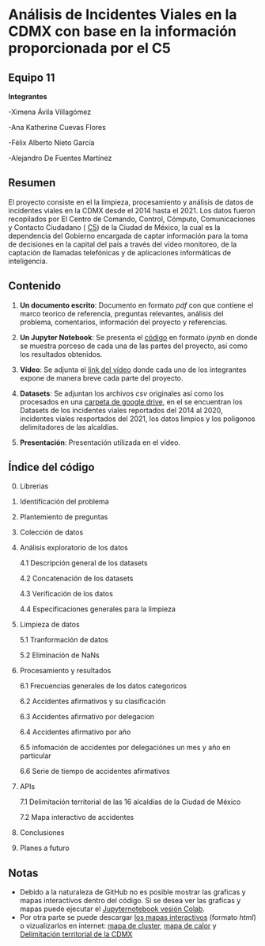 # Análisis de Incidentes Viales en la CDMX con base en la información proporcionada por el C5

## Equipo 11

**Integrantes**

-Ximena Ávila Villagómez

-Ana Katherine Cuevas Flores

-Félix Alberto Nieto García

-Alejandro De Fuentes Martínez

## Resumen 
El proyecto consiste en el la limpieza, procesamiento y análisis de datos de incidentes viales en la CDMX desde el 2014 hasta el 2021. Los datos fueron recopilados por El Centro de Comando, Control, Cómputo, Comunicaciones y Contacto Ciudadano  ( [C5](https://www.c5.cdmx.gob.mx/)) de la Ciudad de México, la cual es la dependencia del Gobierno  encargada de captar información para la toma de decisiones en la capital del país a través del video monitoreo, de la captación de llamadas telefónicas y de aplicaciones informáticas de inteligencia. 

## Contenido

1. **Un documento escrito**: 
Documento en formato *pdf* con  que contiene el marco teorico de referencia, preguntas relevantes, análisis del problema, comentarios, información del proyecto y referencias. 

2. **Un Jupyter Notebook**: 
 Se presenta el [código](https://github.com/Felix-07/Proyecto-Final-Python/blob/main/Entrega_Final_Procesamiento_Ximena%C3%81vila_AnaCuevas_FelixNieto_AlejandroFuentes/Proyecto%20Incidentes%20Viales%20en%20la%20CDMX%20.ipynb) en formato *ipynb* en donde se muestra porceso de cada una de las partes del proyecto, así como los resultados obtenidos. 

3. **Vídeo**:
Se adjunta el [link del vídeo](https://www.youtube.com/watch?v=H1bo_fPujoQ) donde cada uno de los integrantes expone de manera breve cada parte del proyecto.

4. **Datasets**:
Se adjuntan los archivos *csv* originales así como los procesados en una [carpeta de google drive](https://drive.google.com/drive/folders/1ua_Z7qMB_qVfzblyBNlwf2it-tOIaGTK?usp=sharing), en el se encuentran los Datasets de los incidentes viales reportados del 2014 al 2020, incidentes viales resportados del 2021, los datos limpios y los poligonos delimitadores de las alcaldías.


5. **Presentación**:
Presentación utilizada en el vídeo.

## Índice del código
0. Librerias
1. Identificación del problema
2. Plantemiento de preguntas
3. Colección de datos
4. Análisis exploratorio de los datos

   4.1 Descripción general de los datasets
  
   4.2 Concatenación de los datasets
  
   4.3 Verificación de los datos
   
   4.4 Especificaciones generales para la limpieza
   
5. Limpieza de datos  

   5.1 Tranformación de datos
  
   5.2 Eliminación de NaNs
  
6. Procesamiento y resultados

   6.1 Frecuencias generales de los datos categoricos
  
   6.2 Accidentes afirmativos y su clasificación
  
   6.3 Accidentes afirmativo por delegacion 
  
   6.4 Accidentes afirmativo por año
  
   6.5 infomación de accidentes por delegaciónes  un mes y año en particular
  
   6.6 Serie de tiempo de accidentes afirmativos
  
7. APIs

   7.1 Delimitación territorial de las 16 alcaldías de la Ciudad de México
  
   7.2 Mapa interactivo de accidentes 
  
8. Conclusiones
9. Planes a futuro

## Notas
* Debido a la naturaleza de GitHub no es posible mostrar las graficas y mapas interactivos dentro del código. Si se desea ver las graficas y mapas puede ejecutar el [Jupyternotebook vesión Colab](https://colab.research.google.com/gist/Felix-07/47f2411f3466c46c877c6615656e4307/proyecto-final-python.ipynb).
* Por otra parte se puede descargar [los mapas interactivos](https://github.com/Felix-07/Proyecto-Final-Python/tree/main/Mapas%20interactivos) (formato *html*) o vizualizarlos en internet: [mapa de cluster](https://felix-07.github.io/Proyecto-Final-Python/Accidentes_A_2021_cluster.html), [mapa de calor](https://felix-07.github.io/Proyecto-Final-Python/accidentes_2021_5_heatmap.html) y [Delimitación territorial de la CDMX](https://felix-07.github.io/Proyecto-Final-Python/alcaldias.html)
